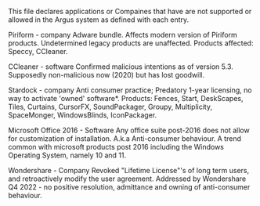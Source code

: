 This file declares applications or Compaines that have are not supported or allowed in the Argus system as defined with each entry.


Piriform - company
Adware bundle. Affects modern version of Piriform products. Undetermined legacy products are unaffected.
Products affected: Speccy, CCleaner.

CCleaner - software
Confirmed malicious intentions as of version 5.3. Supposedly non-malicious now (2020) but has lost goodwill.


Stardock - company
Anti consumer practice; Predatory 1-year licensing, no way to activate 'owned' software*.
Products: Fences, Start, DeskScapes, Tiles, Curtains, CursorFX, SoundPackager, Groupy, Multiplicity, SpaceMonger, WindowsBlinds, IconPackager.


Microsoft Office 2016 - Software
Any office suite post-2016 does not allow for customization of installation. A.k.a Anti-consumer behaviour.
A trend common with microsoft products post 2016 including the Windows Operating System, namely 10 and 11.


Wondershare - Company
Revoked "Lifetime License"'s of long term users, and retroactively modify the user agreement.
Addressed by Wondershare Q4 2022 - no positive resolution, admittance and owning of anti-consumer behaviour.
